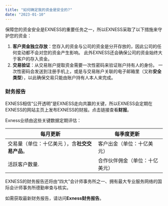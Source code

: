 ```yaml
---
title: "如何确定我的资金是安全的?"
date: "2023-01-10"
---
```


<Ads></Ads> 

保障您的资金安全是EXNESS的重要任务之一，所以EXNESS采取了以下措施来守护您的资金：

1. **客户资金独立存放**：您存入的资金与公司的资金是分开存放的，因此公司的任何变动都不会对您的资金产生影响。 此外EXNESS还会确保公司的资金始终大于客户的存入资金。
2. **交易验证**：从交易账户提取资金需要一次性密码来验证账户持有人的身份。 一次性密码会发送到注册手机上，或是与交易账户关联的电子邮箱里（又称**安全类型**），以此确保交易只能由账户持有人本人来完成。

### 财务报告

EXNESS相信“公开透明”是EXNESS走向共赢的关键，所以EXNESS会定期在EXNESS的网站主页上发布EXNESS的财报。点击链接查看**财报**。

Exness业绩由这些关键数据定期评估：

| 每月更新 | 每季度更新    |
| --- | --- |
| 交易量（单位：十亿美元 ），含**社交交易产品**。 | 客户出金（单位：十亿美元） |
| 活跃客户数量. | 合作伙伴佣金（单位：十亿美元） |

EXNESS的财务报告还将由“四大”会计师事务所之一、拥有最大专业服务网络的国际会计师事务所德勤审查与核实。

如需获取最新财务报告，请访问**Exness财务报告**。
